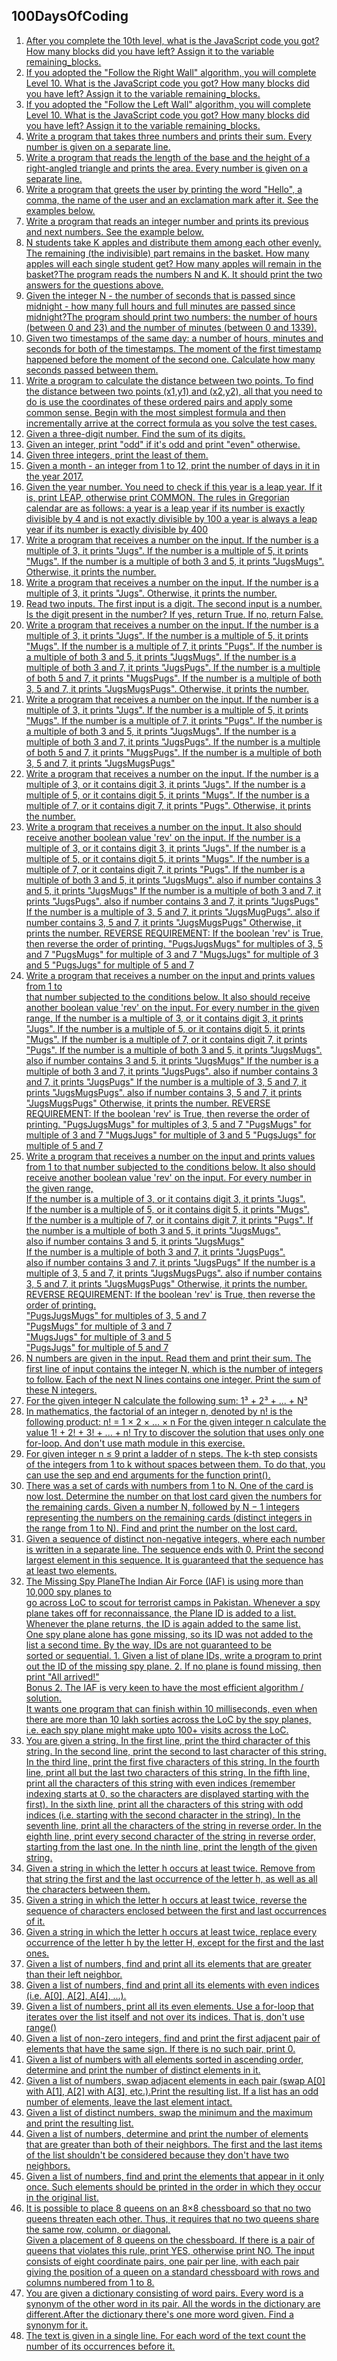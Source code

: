 ## 100DaysOfCoding
1. [After you complete the 10th level, what is the JavaScript code you got? How many blocks did you have left? 
Assign it to the variable remaining_blocks.](Day1.md)
2. [If you adopted the "Follow the Right Wall" algorithm, you will complete Level 10. 
What is the JavaScript code you got? How many blocks did you have left? 
Assign it to the variable remaining_blocks.](Day2.md)
3. [If you adopted the "Follow the Left Wall" algorithm, you will complete Level 10. 
What is the JavaScript code you got? How many blocks did you have left? 
Assign it to the variable remaining_blocks.](Day3.md)
4. [Write a program that takes three numbers and prints their sum. Every number is given on a separate line.](Day4.md)
5. [Write a program that reads the length of the base and the height of a right-angled triangle and prints the area. Every number is given on a separate line.](Day5.md)
6. [Write a program that greets the user by printing the word "Hello", a comma, the name of the user and an exclamation mark after it. See the examples below.](Day6.md)
7. [Write a program that reads an integer number and prints its previous and next numbers. See the example below.](Day7.md)
8. [N students take K apples and distribute them among each other evenly. The remaining (the indivisible) part remains in the basket. How many apples will each single student get? How many apples will remain in the basket?The program reads the numbers N and K. It should print the two answers for the questions above.](Day8.md)
9. [Given the integer N - the number of seconds that is passed since midnight - how many full hours and full minutes are passed since midnight?The program should print two numbers: the number of hours (between 0 and 23) and the number of minutes (between 0 and 1339).](Day9.md)
10. [Given two timestamps of the same day: a number of hours, minutes and seconds for both of the timestamps. The moment of the first timestamp happened before the moment of the second one. Calculate how many seconds passed between them.](Day10.md)
11. [Write a program to calculate the distance between two points.
To find the distance between two points (x1,y1) and (x2,y2), all that you need to do is use the coordinates of these ordered pairs and apply some common sense. Begin with the most simplest formula and then incrementally arrive at the correct formula as you solve the test cases.](Day11.md)
12. [Given a three-digit number. Find the sum of its digits.](Day12.md)
13. [Given an integer, print "odd" if it's odd and print "even" otherwise.](Day13.md)
14. [Given three integers, print the least of them.](Day14.md)
15. [Given a month - an integer from 1 to 12, print the number of days in it in the year 2017.](Day15.md)
16. [Given the year number. You need to check if this year is a leap year. If it is, print LEAP, otherwise print COMMON.
The rules in Gregorian calendar are as follows:
a year is a leap year if its number is exactly divisible by 4 and is not exactly divisible by 100
a year is always a leap year if its number is exactly divisible by 400](Day16.md)
17. [Write a program that receives a number on the input.
If the number is a multiple of 3, it prints "Jugs". 
If the number is a multiple of 5, it prints "Mugs".
If the number is a multiple of both 3 and 5, it prints "JugsMugs".
Otherwise, it prints the number.](Day17.md)
18. [Write a program that receives a number on the input.
If the number is a multiple of 3, it prints "Jugs". 
Otherwise, it prints the number.](Day18.md)
19. [Read two inputs. 
The first input is a digit. 
The second input is a number. 
Is the digit present in the number? If yes, return True.
If no, return False.](Day19.md)
20. [Write a program that receives a number on the input.
If the number is a multiple of 3, it prints "Jugs". 
If the number is a multiple of 5, it prints "Mugs".
If the number is a multiple of 7, it prints "Pugs".
If the number is a multiple of both 3 and 5, it prints "JugsMugs".
If the number is a multiple of both 3 and 7, it prints "JugsPugs".
If the number is a multiple of both 5 and 7, it prints "MugsPugs".
If the number is a multiple of both 3, 5 and 7, it prints "JugsMugsPugs".
Otherwise, it prints the number.](Day20.md)
21. [Write a program that receives a number on the input.
   If the number is a multiple of 3, it prints "Jugs". 
   If the number is a multiple of 5, it prints "Mugs".
   If the number is a multiple of 7, it prints "Pugs".
   If the number is a multiple of both 3 and 5, it prints "JugsMugs".
   If the number is a multiple of both 3 and 7, it prints "JugsPugs".
   If the number is a multiple of both 5 and 7, it prints "MugsPugs".
   If the number is a multiple of both 3, 5 and 7, it prints "JugsMugsPugs"](Day21.md)
22. [Write a program that receives a number on the input.
   If the number is a multiple of 3, or it contains digit 3, it prints "Jugs". 
   If the number is a multiple of 5, or it contains digit 5, it prints "Mugs".
   If the number is a multiple of 7, or it contains digit 7, it prints "Pugs".
  Otherwise, it prints the number.](Day22.md)
23. [Write a program that receives a number on the input.
It also should receive another boolean value 'rev' on the input. 
  If the number is a multiple of 3, or it contains digit 3, it prints "Jugs". 
  If the number is a multiple of 5, or it contains digit 5, it prints "Mugs".
  If the number is a multiple of 7, or it contains digit 7, it prints "Pugs".
  If the number is a multiple of both 3 and 5, it prints "JugsMugs".
  also if number contains 3 and 5, it prints "JugsMugs"
  If the number is a multiple of both 3 and 7, it prints "JugsPugs".
  also if number contains 3 and 7, it prints "JugsPugs"
  If the number is a multiple of 3, 5 and 7, it prints "JugsMugPugs".
  also if number contains 3, 5 and 7, it prints "JugsMugsPugs"
Otherwise, it prints the number.
REVERSE REQUIREMENT:
If the boolean 'rev' is True, then reverse the order of printing. 
   "PugsJugsMugs" for multiples of 3, 5 and 7
   "PugsMugs" for multiple of 3 and 7
   "MugsJugs" for multiple of 3 and 5 
   "PugsJugs" for multiple of 5 and 7](Day23.md)
24. [Write a program that receives a number on the input and prints values from 1 to   
that number subjected to the conditions below. 
It also should receive another boolean value 'rev' on the input. 
For every number in the given range, 
If the number is a multiple of 3, or it contains digit 3, it prints "Jugs". 
If the number is a multiple of 5, or it contains digit 5, it prints "Mugs".
If the number is a multiple of 7, or it contains digit 7, it prints "Pugs".
If the number is a multiple of both 3 and 5, it prints "JugsMugs".
also if number contains 3 and 5, it prints "JugsMugs"
If the number is a multiple of both 3 and 7, it prints "JugsPugs".
also if number contains 3 and 7, it prints "JugsPugs"
If the number is a multiple of 3, 5 and 7, it prints "JugsMugsPugs".
also if number contains 3, 5 and 7, it prints "JugsMugsPugs"
Otherwise, it prints the number.
REVERSE REQUIREMENT:
If the boolean 'rev' is True, then reverse the order of printing. 
   "PugsJugsMugs" for multiples of 3, 5 and 7
   "PugsMugs" for multiple of 3 and 7
   "MugsJugs" for multiple of 3 and 5 
   "PugsJugs" for multiple of 5 and 7](Day24.md)
25. [Write a program that receives a number on the input and prints values from 1 to that number subjected to the conditions below. 
It also should receive another boolean value 'rev' on the input. 
For every number in the given range,   
If the number is a multiple of 3, or it contains digit 3, it prints "Jugs".   
If the number is a multiple of 5, or it contains digit 5, it prints "Mugs".  
If the number is a multiple of 7, or it contains digit 7, it prints "Pugs".
If the number is a multiple of both 3 and 5, it prints "JugsMugs".        
also if number contains 3 and 5, it prints "JugsMugs"  
If the number is a multiple of both 3 and 7, it prints "JugsPugs".        
also if number contains 3 and 7, it prints "JugsPugs"
If the number is a multiple of 3, 5 and 7, it prints "JugsMugsPugs".
also if number contains 3, 5 and 7, it prints "JugsMugsPugs"
Otherwise, it prints the number.
REVERSE REQUIREMENT:
If the boolean 'rev' is True, then reverse the order of printing.    
"PugsJugsMugs" for multiples of 3, 5 and 7   
"PugsMugs" for multiple of 3 and 7   
"MugsJugs" for multiple of 3 and 5    
"PugsJugs" for multiple of 5 and 7](Day25.md)
26. [N numbers are given in the input. Read them and print their sum.
The first line of input contains the integer N, which is the number of integers to follow. Each of the next N lines contains one integer. Print the sum of these N integers.](Day26.md)
27. [For the given integer N calculate the following sum:
1³ + 2³ + ... + N³](Day27.md)
28. [In mathematics, the factorial of an integer n, denoted by n! is the following product:
n! = 1 × 2 × … × n
For the given integer n calculate the value 
1! + 2! + 3! + ... + n!
Try to discover the solution that uses only one for-loop. And don't use math module in this exercise.](Day28.md)
29. [For given integer n ≤ 9 print a ladder of n steps. The k-th step consists of the integers from 1 to k without spaces between them.
To do that, you can use the sep and end arguments for the function print().](Day29.md)
30. [There was a set of cards with numbers from 1 to N. One of the card is now lost. Determine the number on that lost card given the numbers for the remaining cards.
Given a number N, followed by N − 1 integers representing the numbers on the remaining cards (distinct integers in the range from 1 to N). Find and print the number on the lost card.](Day30.md)
31. [Given a sequence of distinct non-negative integers, where each number is written in a separate line. The sequence ends with 0. Print the second largest element in this sequence. It is guaranteed that the sequence has at least two elements.](Day31.md)
32. [The Missing Spy PlaneThe Indian Air Force (IAF)  is using more than 10,000 spy planes to  
go across LoC to scout for terrorist camps in Pakistan. Whenever a spy   
plane takes off for reconnaissance, the Plane ID is added to a list.  
Whenever the plane returns, the ID is again added to the same list.   
One spy plane alone has gone missing, so its ID was not added to the  
list a second time.  By the way, IDs are not guaranteed to be  
sorted or sequential.   1. Given a list of plane IDs, write a program to print out the ID of 
the missing spy plane. 2. If no plane is found missing, then print "All arrived!"  
Bonus 2. The IAF is very keen to have the most efficient algorithm / solution.   
It wants one program that can finish within 10 milliseconds, even when   
there are more than 10 lakh sorties across the LoC by the spy planes,  
i.e. each spy plane might make upto 100+  visits across the LoC.](Day32.md) 
33. [You are given a string.
In the first line, print the third character of this string.
In the second line, print the second to last character of this string.
In the third line, print the first five characters of this string.
In the fourth line, print all but the last two characters of this string.
In the fifth line, print all the characters of this string with even indices (remember indexing starts at 0, so the characters are displayed starting with the first).
In the sixth line, print all the characters of this string with odd indices (i.e. starting with the second character in the string).
In the seventh line, print all the characters of the string in reverse order.
In the eighth line, print every second character of the string in reverse order, starting from the last one.
In the ninth line, print the length of the given string.](Day33.md)
34. [Given a string in which the letter h occurs at least twice. Remove from that string the first and the last occurrence of the letter h, as well as all the characters between them.](Day34.md)
35. [Given a string in which the letter h occurs at least twice, reverse the sequence of characters enclosed between the first and last occurrences of it.](Day35.md)
36. [Given a string in which the letter h occurs at least twice, replace every occurrence of the letter h by the letter H, except for the first and the last ones.](Day36.md)
37. [Given a list of numbers, find and print all its elements that are greater than their left neighbor.](Day37.md)
38. [Given a list of numbers, find and print all its elements with even indices (i.e. A[0], A[2], A[4], ...).](Day38.md)
39. [Given a list of numbers, print all its even elements. Use a for-loop that iterates over the list itself and not over its indices. That is, don't use range()](Day39.md)
40. [Given a list of non-zero integers, find and print the first adjacent pair of elements that have the same sign. If there is no such pair, print 0.](Day40.md)
41. [Given a list of numbers with all elements sorted in ascending order, determine and print the number of distinct elements in it.](Day41.md)
42. [Given a list of numbers, swap adjacent elements in each pair (swap A[0] with A[1], A[2] with A[3], etc.).Print the resulting list. If a list has an odd number of elements, leave the last element intact.](Day42.md)
43. [Given a list of distinct numbers, swap the minimum and the maximum and print the resulting list.](Day43.md)
44. [Given a list of numbers, determine and print the number of elements that are greater than both of their neighbors.
The first and the last items of the list shouldn't be considered because they don't have two neighbors.](Day44.md)
45. [Given a list of numbers, find and print the elements that appear in it only once. 
Such elements should be printed in the order in which they occur in the original list.](Day45.md)
46. [It is possible to place 8 queens on an 8×8 chessboard so that no two queens threaten each other. Thus, it requires that no two queens share the same row, column, or diagonal.  
Given a placement of 8 queens on the chessboard. If there is a pair of queens that violates this rule, print YES, otherwise print NO. The input consists of eight coordinate pairs, one pair per line, with each pair giving the position of a queen on a standard chessboard with rows and columns numbered from 1 to 8.](Day46.md)
47. [You are given a dictionary consisting of word pairs. Every word is a synonym of the other word in its pair. All the words in the dictionary are different.After the dictionary there's one more word given. Find a synonym for it.](Day47.md)
48. [The text is given in a single line. For each word of the text count the number of its occurrences before it.](Day48.md)





















